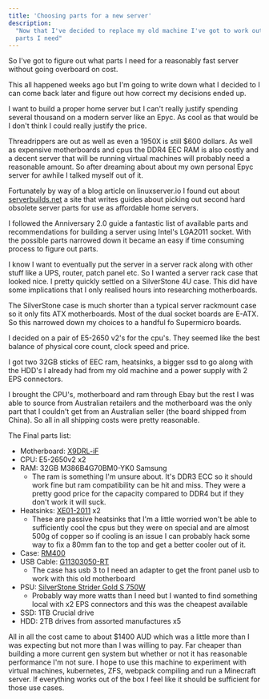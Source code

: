 ```yaml
---
title: 'Choosing parts for a new server'
description:
  "Now that I've decided to replace my old machine I've got to work out what
  parts I need"
---
```


So I've got to figure out what parts I need for a reasonably fast server without
going overboard on cost.

<!-- excerpt -->

This all happened weeks ago but I'm going to write down what I decided to I can
come back later and figure out how correct my decisions ended up.

I want to build a proper home server but I can't really justify spending several
thousand on a modern server like an Epyc. As cool as that would be I don't think
I could really justify the price.

Threadrippers are out as well as even a 1950X is still \$600 dollars. As well as
expensive motherboards and cpus the DDR4 EEC RAM is also costly and a decent
server that will be running virtual machines will probably need a reasonable
amount. So after dreaming about about my own personal Epyc server for awhile I
talked myself out of it.

Fortunately by way of a blog article on linuxserver.io I found out about
[serverbuilds.net](https://serverbuilds.net/) a site that writes guides about
picking out second hard obsolete server parts for use as affordable home
servers.

I followed the Anniversary 2.0 guide a fantastic list of available parts and
recommendations for building a server using Intel's LGA2011 socket. With the
possible parts narrowed down it became an easy if time consuming process to
figure out parts.

I know I want to eventually put the server in a server rack along with other
stuff like a UPS, router, patch panel etc. So I wanted a server rack case that
looked nice. I pretty quickly settled on a SilverStone 4U case. This did have
some implications that I only realised hours into researching motherboards.

The SilverStone case is much shorter than a typical server rackmount case so it
only fits ATX motherboards. Most of the dual socket boards are E-ATX. So this
narrowed down my choices to a handful fo Supermicro boards.

I decided on a pair of E5-2650 v2's for the cpu's. They seemed like the best
balance of physical core count, clock speed and price.

I got two 32GB sticks of EEC ram, heatsinks, a bigger ssd to go along with the
HDD's I already had from my old machine and a power supply with 2 EPS
connectors.

I brought the CPU's, motherboard and ram through Ebay but the rest I was able to
source from Australian retailers and the motherboard was the only part that I
couldn't get from an Australian seller (the board shipped from China). So all in
all shipping costs were pretty reasonable.

The Final parts list:

- Motherboard:
  [X9DRL-iF](https://www.supermicro.com/products/motherboard/Xeon/C600/X9DRL-iF.cfm)
- CPU: E5-2650v2 x2
- RAM: 32GB M386B4G70BM0-YK0 Samsung
  - The ram is something I'm unsure about. It's DDR3 ECC so it should work fine
    but ram compatibility can be hit and miss. They were a pretty good price for
    the capacity compared to DDR4 but if they don't work it will suck.
- Heatsinks:
  [XE01-2011](https://www.silverstonetek.com/product.php?pid=793&bno=43&tb=22&area=en)
  x2
  - These are passive heatsinks that I'm a little worried won't be able to
    sufficiently cool the cpus but they were on special and are almost 500g of
    copper so if cooling is an issue I can probably hack some way to fix a 80mm
    fan to the top and get a better cooler out of it.
- Case: [RM400](https://www.silverstonetek.com/product.php?pid=821&area=en)
- USB Cable:
  [G11303050-RT](https://www.silverstonetek.com/product.php?pid=388&area=en)
  - The case has usb 3 to I need an adapter to get the front panel usb to work
    with this old motherboard
- PSU:
  [SilverStone Strider Gold S 750W](https://www.silverstonetek.com/product.php?pid=579&area=en)
  - Probably way more watts than I need but I wanted to find something local
    with x2 EPS connectors and this was the cheapest available
- SSD: 1TB Crucial drive
- HDD: 2TB drives from assorted manufactures x5

All in all the cost came to about \$1400 AUD which was a little more than I was
expecting but not more than I was willing to pay. Far cheaper than building a
more current gen system but whether or not it has reasonable performance I'm not
sure. I hope to use this machine to experiment with virtual machines,
kubernetes, ZFS, webpack compiling and run a Minecraft server. If everything
works out of the box I feel like it should be sufficient for those use cases.
